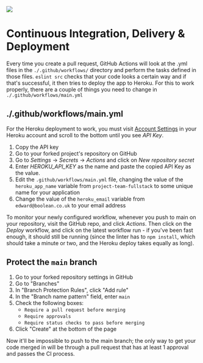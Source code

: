 ![](./assets/CI_CD_Pipeline.png)

# Continuous Integration, Delivery & Deployment

Every time you create a pull request, GitHub Actions will look at the .yml files in the `./.github/workflows/` directory and perform the tasks defined in those files. `eslint src` checks that your code looks a certain way and if that's successful, it then tries to deploy the app to Heroku. For this to work properly, there are a couple of things you need to change in `./.github/workflows/main.yml`

## ./.github/workflows/main.yml

For the Heroku deployment to work, you must visit [Account Settings](https://dashboard.heroku.com/account) in your Heroku account and scroll to the bottom until you see _API Key_.

1. Copy the API key
2. Go to your forked project's repository on GitHub
3. Go to *Settings* -> *Secrets* -> *Actions* and click on *New repository secret*
4. Enter *HEROKU_API_KEY* as the name and paste the copied API Key as the value.
5. Edit the `.github/workflows/main.yml` file, changing the value of the `heroku_app_name` variable from `project-team-fullstack` to some unique name for your application
6. Change the value of the `heroku_email` variable from `edward@boolean.co.uk` to your email address

To monitor your newly configured workflow, whenever you push to main on your repository, visit the GitHub repo, and click _Actions_. Then click on the _Deploy_ workflow, and click on the latest workflow run - if you've been fast enough, it should still be running (since the linter has to `npm install`, which should take a minute or two, and the Heroku deploy takes equally as long).

## Protect the `main` branch

1. Go to your forked repository settings in GitHub
2. Go to "Branches"
3. In "Branch Protection Rules", click "Add rule"
4. In the "Branch name pattern" field, enter `main`
5. Check the following boxes:
	- `Require a pull request before merging`
	- `Require approvals`
	- `Require status checks to pass before merging`
6. Click "Create" at the bottom of the page

Now it'll be impossible to push to the main branch; the only way to get your code merged in will be through a pull request that has at least 1 approval and passes the CI process.
